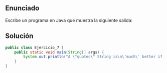 ## Enunciado
Escribe un programa en Java que muestra la siguiente salida:

## Solución
 
```java
public class Ejercicio_7 {
    public static void main(String[] args) { 
	    System.out.println("A \"quoted\" String is\n\'much\' better if you learn\nthe rules of \"escape sequences.\"\nAlso, \"\" represents an empty String.\nDon't forget: use \" instead of \" !\n'' is not the same as \"");
    }
}
```


